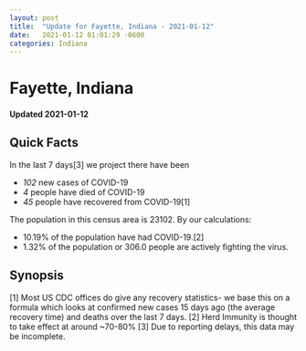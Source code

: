 ```yaml
---
layout: post
title:  "Update for Fayette, Indiana - 2021-01-12"
date:   2021-01-12 01:01:29 -0600
categories: Indiana
---
```


# Fayette, Indiana
#### Updated 2021-01-12

## Quick Facts

In the last 7 days[3] we project there have been
- *102* new cases of COVID-19
- *4* people have died of COVID-19
- *45* people have recovered from COVID-19[1]

The population in this census area is 23102. By our calculations:
- 10.19% of the population have had COVID-19.[2]
- 1.32% of the population or 306.0 people are actively fighting the virus.

## Synopsis




[1] Most US CDC offices do give any recovery statistics- we base this on a formula which looks at confirmed new cases
15 days ago (the average recovery time) and deaths over the last 7 days.
[2] Herd Immunity is thought to take effect at around ~70-80%
[3] Due to reporting delays, this data may be incomplete. 
    